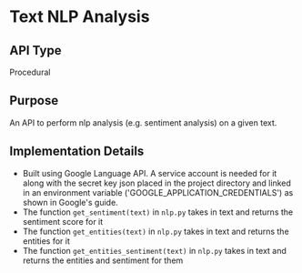 
# Text NLP Analysis

## API Type

Procedural

## Purpose

An API to perform nlp analysis (e.g. sentiment analysis) on a given text.

## Implementation Details
- Built using Google Language API. A service account is needed for it along with the secret key json placed in the project directory and linked in an environment variable ('GOOGLE_APPLICATION_CREDENTIALS') as shown in Google's guide.
- The function ``get_sentiment(text)`` in ``nlp.py`` takes in text and returns the sentiment score for it
- The function ``get_entities(text)`` in ``nlp.py`` takes in text and returns the entities for it
- The function ``get_entities_sentiment(text)`` in ``nlp.py`` takes in text and returns the entities and sentiment for them
